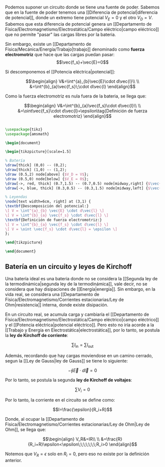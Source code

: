 
Podemos suponer un circuito donde se tiene una fuente de poder. Sabemos que en la fuente de poder tenemos una [[Diferencia de potencial|diferencia de potencial]], donde un extremo tiene potencial $V_E=0$ y el otro $V_D=V$. Sabemos que esta diferencia de potencial genera un [[Departamento de Física/Electromagnetismo/Electrostática/Campo eléctrico|campo eléctrico]] que no permite "pasar" las cargas libres por la bateria. 

Sin embargo, existe un [[Departamento de Física/Mecánica/Energía/Trabajo|trabajo]] denominado como **fuerza electromotriz** que hace que las cargas puedan pasar: 
$$\vec{f_s}+\vec{E}=0$$

Si descomponemos el [[Potencia eléctrica|potencial]]: 

$$\begin{align}
V&=\int^{a}_{b}\vec{E}\cdot d\vec{l}\\  \\
&=\int^{b}_{a}\vec{f_s}\;\cdot d\vec{l}
\end{align}$$

Como la fuerza electromotriz es nula fuera de la bateria, se llega que: 

$$\begin{align}
V&=\int^{b}_{a}\vec{f_s}\cdot d\vec{l}\\  \\
	&=\oint\vec{f_s}\cdot d\vec{l}=\epsilon\tag{Definición de fuerza electromotriz} 
\end{align}$$

```tikz

\usepackage{tikz}
\usepackage{amsmath}

\begin{document}

\begin{tikzpicture}[scale=1.5]

% Batería
\draw[thick] (0,0) -- (0,2);
\draw[thick] (1,0) -- (1,2);
\draw (0.5,2) node[above] {$V_D = V$};
\draw (0.5,0) node[below] {$V_E = 0$};
\draw[->, red, thick] (0.7,1.5) -- (0.7,0.5) node[midway,right] {$\vec{E}$};
\draw[->, blue, thick] (0.3,0.5) -- (0.3,1.5) node[midway,left] {$\vec{f_s}$};

% Leyendas
\node[text width=6cm, right] at (3,1) {
\textbf{Descomposición del potencial:}
\[ V = \int^{a}_{b} \vec{E} \cdot d\vec{l} \]
\[ V = \int^{b}_{a} \vec{f_s} \cdot d\vec{l} \]
\textbf{Definición de fuerza electromotriz:}
\[ V = \int^{b}_{a} \vec{f_s} \cdot d\vec{l} \]
\[ V = \oint \vec{f_s} \cdot d\vec{l} = \epsilon \]
};

\end{tikzpicture}

\end{document}
```
## Batería en un circuito y leyes de Kirchoff 

Una batería ideal es una bateria donde no se considera la [[Segunda ley de la termodinámica|segunda ley de la termodinámica]], vale decir, no se considera que hay disipaciones de [[Energía|energía]]. Sin embargo, en la vida real, se considera una [[Departamento de Física/Electromagnetismo/Corrientes estacionarias/Ley de Ohm|resistencia]] interna, donde existe disipación. 

En un circuito real, se acumula carga y cambiaría el [[Departamento de Física/Electromagnetismo/Electrostática/Campo eléctrico|campo eléctrico]] y el [[Potencia eléctrica|potencial eléctrico]]. Pero esto no iría acorde a la [[Trabajo y Energía en Electrostática|electrostática]], por lo tanto, se postula la **ley de Kirchoff de corriente**:  

$$\sum I_\text{in}=\sum I_\text{out}\tag{Primera ley de Kirchoff}$$

Además, recordando que hay cargas moviendose en un camino cerrado, segun la [[Ley de Gauss|ley de Gauss]] se tiene lo siguiente: 

$$-\oint\vec{E}\cdot d\vec{l}=0$$

Por lo tanto, se postula la segunda **ley de Kirchoff de voltajes**: 

$$\sum V_i=0\tag{Segunda ley de Kirchoff}$$


Por lo tanto, la corriente en el circuito se define como: 

$$I=\frac{\epsilon}{R_i+R}$$

Donde, al ocupar la [[Departamento de Física/Electromagnetismo/Corrientes estacionarias/Ley de Ohm|Ley de Ohm]], se llega que: 

$$\begin{align}
V_R&=IR\\  \\
&=\frac{R}{R_i+R}\epsilon<\epsilon\;\;\;\;\;\;\;R_i>0
\end{align}$$

Notemos que $V_R=\epsilon$ solo en $R_i=0$, pero eso no existe por la definición anterior. 